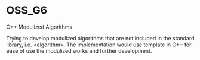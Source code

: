 # OSS_G6
C++ Modulized Algorithms 

Trying to develop modulized algorithms that are not included in the standard library, i.e. \<algorithm\>. The implementation would use template in C++ for ease of use the modulized works and further development.

